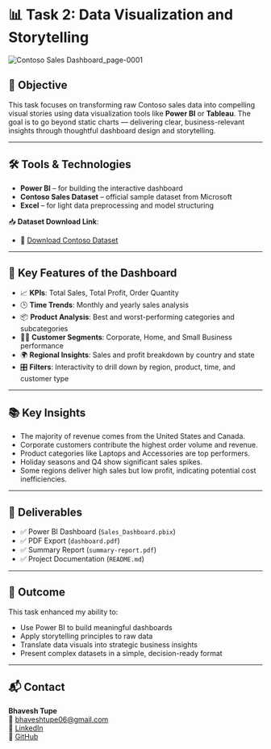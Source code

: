 # 📊 Task 2: Data Visualization and Storytelling

![Contoso Sales Dashboard_page-0001](https://github.com/user-attachments/assets/774f2130-4c14-402f-afcb-09d1a9e7953a)


## 🎯 Objective
This task focuses on transforming raw Contoso sales data into compelling visual stories using data visualization tools like **Power BI** or **Tableau**. The goal is to go beyond static charts — delivering clear, business-relevant insights through thoughtful dashboard design and storytelling.

---

## 🛠️ Tools & Technologies
- **Power BI** – for building the interactive dashboard  
- **Contoso Sales Dataset** – official sample dataset from Microsoft  
- **Excel** – for light data preprocessing and model structuring  

📥 **Dataset Download Link**:  
- 🔗 [Download Contoso Dataset](https://www.microsoft.com/en-us/download/details.aspx?id=18279)
---

## 📌 Key Features of the Dashboard
- 📈 **KPIs**: Total Sales, Total Profit, Order Quantity
- 🕒 **Time Trends**: Monthly and yearly sales analysis
- 📦 **Product Analysis**: Best and worst-performing categories and subcategories
- 🧑‍💼 **Customer Segments**: Corporate, Home, and Small Business performance
- 🌍 **Regional Insights**: Sales and profit breakdown by country and state
- 🎛️ **Filters**: Interactivity to drill down by region, product, time, and customer type

---

## 📚 Key Insights
- The majority of revenue comes from the United States and Canada.
- Corporate customers contribute the highest order volume and revenue.
- Product categories like Laptops and Accessories are top performers.
- Holiday seasons and Q4 show significant sales spikes.
- Some regions deliver high sales but low profit, indicating potential cost inefficiencies.

---

## 📄 Deliverables
- ✅ Power BI Dashboard (`Sales_Dashboard.pbix`)  
- ✅ PDF Export (`dashboard.pdf`)  
- ✅ Summary Report (`summary-report.pdf`)  
- ✅ Project Documentation (`README.md`)

---

## 🚀 Outcome
This task enhanced my ability to:
- Use Power BI to build meaningful dashboards
- Apply storytelling principles to raw data
- Translate data visuals into strategic business insights
- Present complex datasets in a simple, decision-ready format

---

## 📬 Contact

**Bhavesh Tupe**  
📧 bhaveshtupe06@gmail.com  
🔗 [LinkedIn](https://www.linkedin.com/in/bhavesh-santoshkumar-tupe-8a1726331)  
🔗 [GitHub](https://github.com/BhaveshTupe0603)
